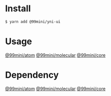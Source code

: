 # Install

```bash
$ yarn add @99mini/yni-ui
```

# Usage

[@99mini/atom](https://github.com/99mini/frontend-libraries/blob/main/packages/atom/README.md)
[@99mini/molecular](https://github.com/99mini/frontend-libraries/blob/main/packages/molecular/README.md)
[@99mini/core](https://github.com/99mini/frontend-libraries/blob/main/packages/core/README.md)

# Dependency

[@99mini/atom](https://www.npmjs.com/package/@99mini/atom)
[@99mini/molecular](https://www.npmjs.com/package/@99mini/molecular)
[@99mini/core](https://www.npmjs.com/package/@99mini/core)
